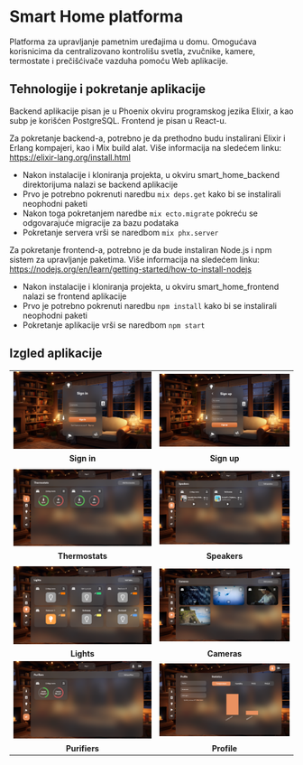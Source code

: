 # Smart Home platforma
Platforma za upravljanje pametnim uređajima u domu. Omogućava korisnicima da centralizovano kontrolišu svetla, zvučnike, kamere, termostate i prečišćivače vazduha pomoću Web aplikacije. 

## Tehnologije i pokretanje aplikacije
Backend aplikacije pisan je u Phoenix okviru programskog jezika Elixir, a kao subp je korišćen PostgreSQL. Frontend je pisan u React-u.

Za pokretanje backend-a, potrebno je da prethodno budu instalirani Elixir i Erlang kompajeri, kao i Mix build alat. Više informacija na sledećem linku: https://elixir-lang.org/install.html </br>
- Nakon instalacije i kloniranja projekta, u okviru smart_home_backend direktorijuma nalazi se backend aplikacije
- Prvo je potrebno pokrenuti naredbu ```mix deps.get``` kako bi se instalirali neophodni paketi
- Nakon toga pokretanjem naredbe ```mix ecto.migrate``` pokreću se odgovarajuće migracije za bazu podataka
- Pokretanje servera vrši se naredbom ```mix phx.server```

Za pokretanje frontend-a, potrebno je da bude instaliran Node.js i npm sistem za upravljanje paketima. Više informacija na sledećem linku: https://nodejs.org/en/learn/getting-started/how-to-install-nodejs
- Nakon instalacije i kloniranja projekta, u okviru smart_home_frontend nalazi se frontend aplikacije
- Prvo je potrebno pokrenuti naredbu ```npm install``` kako bi se instalirali neophodni paketi
- Pokretanje aplikacije vrši se naredbom ```npm start```

## Izgled aplikacije

|    |    |
|:-------:|:-------:|
|<img src="/images/signin.png" width="500">|<img src="/images/signup.png" width="500">|
|**Sign in**|**Sign up**|
|    |    |
|<img src="/images/thermostats.png" width="500">|<img src="/images/speakers.png" width="500">|
|**Thermostats**|**Speakers**|
|    |    |
|<img src="/images/lights.png" width="500">|<img src="/images/cameras.png" width="500">|
|**Lights**|**Cameras**|
|<img src="/images/purifiers.png" width="500">|<img src="/images/profile.png" width="500">|
|**Purifiers**|**Profile**|
